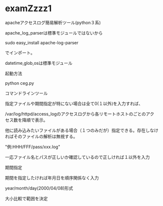 # examZzzz1
apacheアクセスログ簡易解析ツール(python３系)

apache_log_parserは標準モジュールではないから

sudo easy_install apache-log-parser

でインポート。

datetime,glob,osは標準モジュール

起動方法

python ceg.py

コマンドラインツール

指定ファイルや期間指定が特にない場合は全て0(１以外)を入力すれば、

/var/log/httpd/access_logのアクセスログから各リモートホストのごとのアクセス数を降順で表示。

他に読み込みたいファイルがある場合（１つのみだが）指定できる。存在しなければそのファイルの解析は無視する。

"例:HHH/FFF/pass/xxx.log"

一応ファイル名とパスが正しいか確認しているので正しければ１以外を入力

期間指定

期間を指定したければ年月日を順序関係なく入力

year/month/day(2000/04/08)形式

大小比較で範囲を決定


